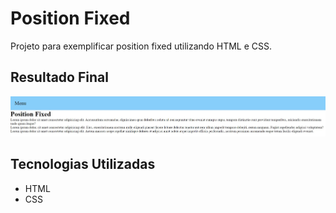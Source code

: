 # Position Fixed
Projeto para exemplificar position fixed utilizando HTML e CSS.

## Resultado Final

[<img src="./resultado.jpg" alt="position fixed usando HTML e CSS">](https://priscila199.github.io/position-fixed/)

## Tecnologias Utilizadas
- HTML
- CSS